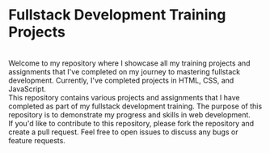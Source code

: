 # Fullstack Development Training Projects
</br>Welcome to my repository where I showcase all my training projects and assignments that I've completed on my journey to mastering fullstack development. Currently, I've completed projects in HTML, CSS, and JavaScript.<br>This repository contains various projects and assignments that I have completed as part of my fullstack development training. The purpose of this repository is to demonstrate my progress and skills in web development.</br>
If you'd like to contribute to this repository, please fork the repository and create a pull request. Feel free to open issues to discuss any bugs or feature requests.
